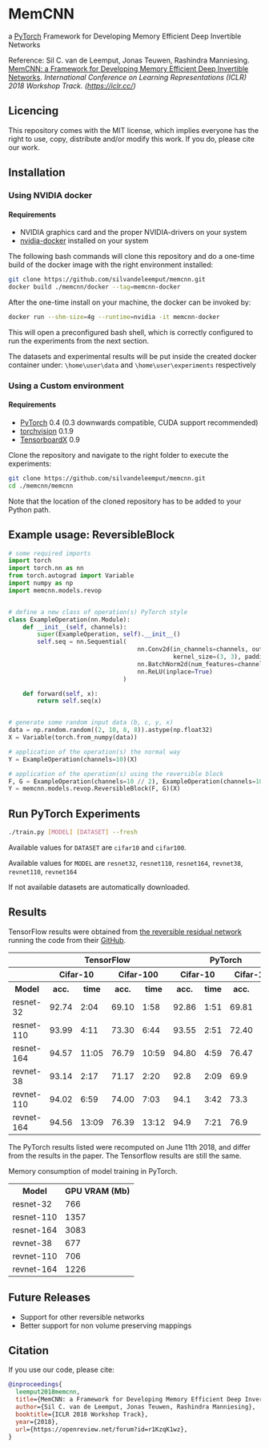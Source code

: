 # MemCNN
a [PyTorch](http://pytorch.org/) Framework for Developing Memory Efficient Deep Invertible Networks

Reference: Sil C. van de Leemput, Jonas Teuwen, Rashindra Manniesing. [MemCNN: a Framework for Developing Memory Efficient Deep Invertible Networks](https://openreview.net/forum?id=r1KzqK1wz). *International Conference on Learning Representations (ICLR) 2018 Workshop Track. (https://iclr.cc/)*

## Licencing

This repository comes with the MIT license, which implies everyone has the right to use, copy, distribute and/or modify this work. If you do, please cite our work.

## Installation

### Using NVIDIA docker
#### Requirements
* NVIDIA graphics card and the proper NVIDIA-drivers on your system
* [nvidia-docker](https://github.com/nvidia/nvidia-docker) installed on your system

The following bash commands will clone this repository and do a one-time build of the docker image with the right environment installed:
```bash
git clone https://github.com/silvandeleemput/memcnn.git
docker build ./memcnn/docker --tag=memcnn-docker
```

After the one-time install on your machine, the docker can be invoked by:
```bash
docker run --shm-size=4g --runtime=nvidia -it memcnn-docker
```
This will open a preconfigured bash shell, which is correctly configured to run the experiments from the next section.

The datasets and experimental results will be put inside the created docker container under:
`\home\user\data` and `\home\user\experiments` respectively


### Using a Custom environment
#### Requirements
* [PyTorch](http://pytorch.org/) 0.4 (0.3 downwards compatible, CUDA support recommended)
* [torchvision](https://github.com/pytorch/vision) 0.1.9
* [TensorboardX](https://github.com/lanpa/tensorboard-pytorch) 0.9

Clone the repository and navigate to the right folder to execute the experiments:
```bash
git clone https://github.com/silvandeleemput/memcnn.git
cd ./memcnn/memcnn
```
Note that the location of the cloned repository has to be added to your Python path.

## Example usage: ReversibleBlock

```python
# some required imports
import torch
import torch.nn as nn
from torch.autograd import Variable
import numpy as np
import memcnn.models.revop


# define a new class of operation(s) PyTorch style
class ExampleOperation(nn.Module):
    def __init__(self, channels):
        super(ExampleOperation, self).__init__()
        self.seq = nn.Sequential(
                                    nn.Conv2d(in_channels=channels, out_channels=channels, 
                                              kernel_size=(3, 3), padding=1),
                                    nn.BatchNorm2d(num_features=channels),
                                    nn.ReLU(inplace=True)
                                )

    def forward(self, x):
        return self.seq(x)


# generate some random input data (b, c, y, x)
data = np.random.random((2, 10, 8, 8)).astype(np.float32)
X = Variable(torch.from_numpy(data))

# application of the operation(s) the normal way
Y = ExampleOperation(channels=10)(X)

# application of the operation(s) using the reversible block
F, G = ExampleOperation(channels=10 // 2), ExampleOperation(channels=10 // 2)
Y = memcnn.models.revop.ReversibleBlock(F, G)(X)

````


## Run PyTorch Experiments
```bash
./train.py [MODEL] [DATASET] --fresh
```
Available values for `DATASET` are `cifar10` and `cifar100`.

Available values for `MODEL` are `resnet32`, `resnet110`, `resnet164`, `revnet38`, `revnet110`, `revnet164`


If not available datasets are automatically downloaded.

## Results
TensorFlow results were obtained from [the reversible residual network](https://arxiv.org/abs/1707.04585)
running the code from their [GitHub](https://github.com/renmengye/revnet-public).

<table>
<tr><th>            </th><th colspan="4"> TensorFlow        </th><th colspan="4"> PyTorch     </th></tr>
<tr><th>            </th><th colspan="2"> Cifar-10        </th><th th colspan="2"> Cifar-100        </th><th th colspan="2"> Cifar-10       </th><th th colspan="2"> Cifar-100          </th></tr>
<tr><th> Model      </th><th> acc.      </th><th> time  </th><th> acc.      </th><th> time   </th><th> acc.      </th><th> time    </th><th> acc.      </th><th> time    </th></tr>
<tr><td> resnet-32  </td><td> 92.74     </td><td> 2:04  </td><td> 69.10     </td><td> 1:58   </td><td> 92.86     </td><td> 1:51    </td><td> 69.81     </td><td> 1:51    </td></tr>
<tr><td> resnet-110 </td><td> 93.99     </td><td> 4:11  </td><td> 73.30     </td><td> 6:44   </td><td> 93.55     </td><td> 2:51    </td><td> 72.40     </td><td> 2:39    </td></tr>
<tr><td> resnet-164 </td><td> 94.57     </td><td> 11:05 </td><td> 76.79     </td><td> 10:59  </td><td> 94.80     </td><td> 4:59    </td><td> 76.47     </td><td> 3:45    </td></tr>
<tr><td> revnet-38  </td><td> 93.14     </td><td> 2:17  </td><td> 71.17     </td><td> 2:20   </td><td> 92.8     </td><td> 2:09    </td><td> 69.9     </td><td> 2:16    </td></tr>
<tr><td> revnet-110 </td><td> 94.02     </td><td> 6:59  </td><td> 74.00     </td><td> 7:03   </td><td> 94.1     </td><td> 3:42    </td><td> 73.3     </td><td> 3:50    </td></tr>
<tr><td> revnet-164 </td><td> 94.56     </td><td> 13:09 </td><td> 76.39     </td><td> 13:12  </td><td> 94.9     </td><td> 7:21    </td><td> 76.9     </td><td> 7:17    </td></tr>
</table>

The PyTorch results listed were recomputed on June 11th 2018, and differ from the results in the paper.
The Tensorflow results are still the same.

Memory consumption of model training in PyTorch.

<table>
<tr><th> Model      </th><th> GPU VRAM (Mb) </th></tr>
<tr><td> resnet-32  </td><td> 766     </td></tr>
<tr><td> resnet-110 </td><td> 1357     </td></tr>
<tr><td> resnet-164 </td><td> 3083     </td></tr>
<tr><td> revnet-38  </td><td> 677     </td></tr>
<tr><td> revnet-110 </td><td> 706     </td></tr>
<tr><td> revnet-164 </td><td> 1226     </td></tr>
</table>

## Future Releases

* Support for other reversible networks
* Better support for non volume preserving mappings

## Citation

If you use our code, please cite:

```bibtex
@inproceedings{
  leemput2018memcnn,
  title={MemCNN: a Framework for Developing Memory Efficient Deep Invertible Networks},
  author={Sil C. van de Leemput, Jonas Teuwen, Rashindra Manniesing},
  booktitle={ICLR 2018 Workshop Track},
  year={2018},
  url={https://openreview.net/forum?id=r1KzqK1wz},
}
```
